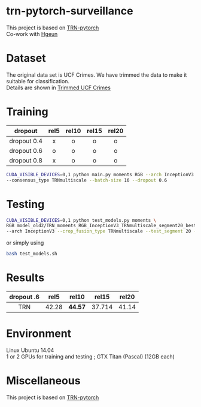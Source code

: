 # trn-pytorch-surveillance
This project is based on [TRN-pytorch]()  
Co-work with [Hgeun](https://github.com/Hgeun/tsn-pytorch-surveillance)
# Dataset
The original data set is UCF Crimes. We have trimmed the data to make it suitable for classification.  
Details are shown in
[Trimmed UCF Crimes](https://github.com/henniekim/action_recognition_study/wiki/Temporal-annotation-for-UCF-Crimes-dataset)
# Training

dropout  | rel5 | rel10 | rel15 | rel20
:--: | :--: | :--: | :--: | :--:
dropout 0.4 | x | o | o | o
dropout 0.6 | o | o | o | o
dropout 0.8 | x | o | o | o

```sh
CUDA_VISIBLE_DEVICES=0,1 python main.py moments RGB --arch InceptionV3 --num_segments 10 \
--consensus_type TRNmultiscale --batch-size 16 --dropout 0.6
```
# Testing
```sh
CUDA_VISIBLE_DEVICES=0,1 python test_models.py moments \
RGB model_old2/TRN_moments_RGB_InceptionV3_TRNmultiscale_segment20_best.pth.tar \
--arch InceptionV3 --crop_fusion_type TRNmultiscale --test_segment 20 --save_score TRUE 
```

or simply using
```sh
bash test_models.sh
```
# Results

dropout .6  | rel5 | rel10 | rel15 | rel20
:--: | :--: | :--: | :--: | :--:
TRN | 42.28 | **44.57** | 37.714 | 41.14

# Environment
Linux Ubuntu 14.04  
1 or 2 GPUs for training and testing ; GTX Titan (Pascal) (12GB each)

# Miscellaneous
This project is based on [TRN-pytorch]()
